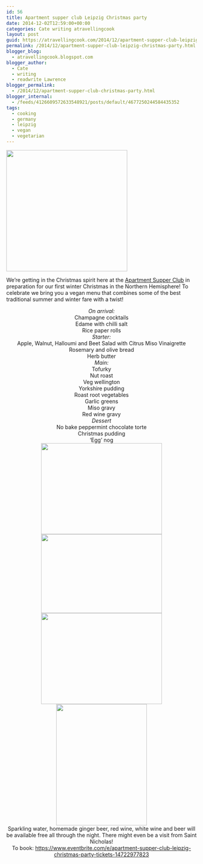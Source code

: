 ```yaml
---
id: 56
title: Apartment supper club Leipzig Christmas party
date: 2014-12-02T12:59:00+00:00
categories: Cate writing atravellingcook
layout: post
guid: https://atravellingcook.com/2014/12/apartment-supper-club-leipzig-christmas-party.html
permalink: /2014/12/apartment-supper-club-leipzig-christmas-party.html
blogger_blog:
  - atravellingcook.blogspot.com
blogger_author:
  - Cate
  - writing
  - readwrite Lawrence
blogger_permalink:
  - /2014/12/apartment-supper-club-christmas-party.html
blogger_internal:
  - /feeds/4126609572633548921/posts/default/4677250244584435352
tags:
  - cooking
  - germany
  - leipzig
  - vegan
  - vegetarian
---
```


  <a  href="https://2.bp.blogspot.com/-75LLBCp4dkQ/VH2pG7-bpnI/AAAAAAAAKJw/KMYnfdUHzpc/s1600/7880_1.jpeg"><img src="https://2.bp.blogspot.com/-75LLBCp4dkQ/VH2pG7-bpnI/AAAAAAAAKJw/KMYnfdUHzpc/s1600/7880_1.jpeg" alt="" width="320" height="320" border="0" /></a>


We&#8217;re getting in the Christmas spirit here at the [Apartment Supper Club](https://www.facebook.com/apartmentsupperclubleipzig?ref=bookmarks) in preparation for our first winter Christmas in the Northern Hemisphere! To celebrate we bring you a vegan menu that combines some of the best traditional summer and winter fare with a twist!



<div style="text-align: center;">
  <i>On arrival:</i>


<div style="text-align: center;">
  Champagne cocktails


<div style="text-align: center;">
  Edame with chilli salt


<div style="text-align: center;">
  Rice paper rolls


<div style="text-align: center;">


<div style="text-align: center;">
  <i>Starter:</i>


<div style="text-align: center;">
  Apple, Walnut, Halloumi and Beet Salad with Citrus Miso Vinaigrette


<div style="text-align: center;">
  Rosemary and olive bread


<div style="text-align: center;">
  Herb butter


<div style="text-align: center;">
  <i>Main:</i>


<div style="text-align: center;">
  Tofurky


<div style="text-align: center;">
  Nut roast


<div style="text-align: center;">
  Veg wellington


<div style="text-align: center;">
  Yorkshire pudding


<div style="text-align: center;">
  Roast root vegetables


<div style="text-align: center;">
  Garlic greens


<div style="text-align: center;">
  Miso gravy


<div style="text-align: center;">
  Red wine gravy


<div style="text-align: center;">


<div style="text-align: center;">
  <i>Dessert</i>


<div style="text-align: center;">
  No bake peppermint chocolate torte


<div style="text-align: center;">
  Christmas pudding


<div style="text-align: center;">
  ‘Egg’ nog


<div style="text-align: center;">


<div style="text-align: center;">


<div style="text-align: center;">
  <a  href="https://4.bp.blogspot.com/-h31n9falATI/VH2pI6Uf8-I/AAAAAAAAKKI/Q1AzQRbH8yE/s1600/beet_haloumi_salad500.jpg"><img src="https://4.bp.blogspot.com/-h31n9falATI/VH2pI6Uf8-I/AAAAAAAAKKI/Q1AzQRbH8yE/s1600/beet_haloumi_salad500.jpg" alt="" width="320" height="240" border="0" /></a>


<div style="text-align: center;">


<div style="text-align: center;">
  <a  href="https://4.bp.blogspot.com/-FAiQ4AGsfvc/VH2pJcYfUxI/AAAAAAAAKKM/AA10bODBfvg/s1600/mag_recipe_polars_xmasVeggie.jpg"><img src="https://4.bp.blogspot.com/-FAiQ4AGsfvc/VH2pJcYfUxI/AAAAAAAAKKM/AA10bODBfvg/s1600/mag_recipe_polars_xmasVeggie.jpg" alt="" border="0" /></a>


<div style="text-align: center;">


<div style="text-align: center;">
  <a  href="https://1.bp.blogspot.com/-jvhRsFOH2qY/VH2pHyiwxAI/AAAAAAAAKJ4/RIN3j8wBD04/s1600/Turkey_Tofurky-roast_681.jpg"><img src="https://1.bp.blogspot.com/-jvhRsFOH2qY/VH2pHyiwxAI/AAAAAAAAKJ4/RIN3j8wBD04/s1600/Turkey_Tofurky-roast_681.jpg" alt="" width="320" height="208" border="0" /></a>


<div style="text-align: center;">


<div style="text-align: center;">
  <a  href="https://3.bp.blogspot.com/-N_AhlONqkc0/VH2pKRN6cxI/AAAAAAAAKKY/Ebv2dTIzYi8/s1600/vegan%2Broast%2Bmasterclass-9.jpg"><img src="https://3.bp.blogspot.com/-N_AhlONqkc0/VH2pKRN6cxI/AAAAAAAAKKY/Ebv2dTIzYi8/s1600/vegan%2Broast%2Bmasterclass-9.jpg" alt="" width="320" height="240" border="0" /></a>


<div style="text-align: center;">


<div style="text-align: center;">
  <a  href="https://1.bp.blogspot.com/-1Yegu30GM_k/VH2pH2jqmeI/AAAAAAAAKJ8/oUwvJJ9_q8E/s1600/10690285_1510622382520984_1573798062731902091_n.jpg"><img src="https://1.bp.blogspot.com/-1Yegu30GM_k/VH2pH2jqmeI/AAAAAAAAKJ8/oUwvJJ9_q8E/s1600/10690285_1510622382520984_1573798062731902091_n.jpg" alt="" width="240" height="320" border="0" /></a>


<div style="text-align: center;">


<div style="text-align: center;">


<div style="text-align: center;">
  Sparkling water, homemade ginger beer, red wine, white wine and beer will be available free all through the night. There might even be a visit from Saint Nicholas!


<div style="text-align: center;">


<div style="text-align: center;">
  To book: <a href="https://www.eventbrite.com/e/apartment-supper-club-leipzig-christmas-party-tickets-14722977823">https://www.eventbrite.com/e/apartment-supper-club-leipzig-christmas-party-tickets-14722977823</a>
